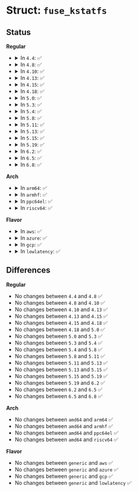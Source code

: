 # Struct: <code>fuse_kstatfs</code>

## Status
<b>Regular</b>
<ul>
<li>
<details>
<summary>In <code>4.4</code>: ✅</summary>

```c
struct fuse_kstatfs {
    uint64_t blocks;
    uint64_t bfree;
    uint64_t bavail;
    uint64_t files;
    uint64_t ffree;
    uint32_t bsize;
    uint32_t namelen;
    uint32_t frsize;
    uint32_t padding;
    uint32_t spare[6];
};
```
</details>
</li>
<li>
<details>
<summary>In <code>4.8</code>: ✅</summary>

```c
struct fuse_kstatfs {
    uint64_t blocks;
    uint64_t bfree;
    uint64_t bavail;
    uint64_t files;
    uint64_t ffree;
    uint32_t bsize;
    uint32_t namelen;
    uint32_t frsize;
    uint32_t padding;
    uint32_t spare[6];
};
```
</details>
</li>
<li>
<details>
<summary>In <code>4.10</code>: ✅</summary>

```c
struct fuse_kstatfs {
    uint64_t blocks;
    uint64_t bfree;
    uint64_t bavail;
    uint64_t files;
    uint64_t ffree;
    uint32_t bsize;
    uint32_t namelen;
    uint32_t frsize;
    uint32_t padding;
    uint32_t spare[6];
};
```
</details>
</li>
<li>
<details>
<summary>In <code>4.13</code>: ✅</summary>

```c
struct fuse_kstatfs {
    uint64_t blocks;
    uint64_t bfree;
    uint64_t bavail;
    uint64_t files;
    uint64_t ffree;
    uint32_t bsize;
    uint32_t namelen;
    uint32_t frsize;
    uint32_t padding;
    uint32_t spare[6];
};
```
</details>
</li>
<li>
<details>
<summary>In <code>4.15</code>: ✅</summary>

```c
struct fuse_kstatfs {
    uint64_t blocks;
    uint64_t bfree;
    uint64_t bavail;
    uint64_t files;
    uint64_t ffree;
    uint32_t bsize;
    uint32_t namelen;
    uint32_t frsize;
    uint32_t padding;
    uint32_t spare[6];
};
```
</details>
</li>
<li>
<details>
<summary>In <code>4.18</code>: ✅</summary>

```c
struct fuse_kstatfs {
    uint64_t blocks;
    uint64_t bfree;
    uint64_t bavail;
    uint64_t files;
    uint64_t ffree;
    uint32_t bsize;
    uint32_t namelen;
    uint32_t frsize;
    uint32_t padding;
    uint32_t spare[6];
};
```
</details>
</li>
<li>
<details>
<summary>In <code>5.0</code>: ✅</summary>

```c
struct fuse_kstatfs {
    uint64_t blocks;
    uint64_t bfree;
    uint64_t bavail;
    uint64_t files;
    uint64_t ffree;
    uint32_t bsize;
    uint32_t namelen;
    uint32_t frsize;
    uint32_t padding;
    uint32_t spare[6];
};
```
</details>
</li>
<li>
<details>
<summary>In <code>5.3</code>: ✅</summary>

```c
struct fuse_kstatfs {
    uint64_t blocks;
    uint64_t bfree;
    uint64_t bavail;
    uint64_t files;
    uint64_t ffree;
    uint32_t bsize;
    uint32_t namelen;
    uint32_t frsize;
    uint32_t padding;
    uint32_t spare[6];
};
```
</details>
</li>
<li>
<details>
<summary>In <code>5.4</code>: ✅</summary>

```c
struct fuse_kstatfs {
    uint64_t blocks;
    uint64_t bfree;
    uint64_t bavail;
    uint64_t files;
    uint64_t ffree;
    uint32_t bsize;
    uint32_t namelen;
    uint32_t frsize;
    uint32_t padding;
    uint32_t spare[6];
};
```
</details>
</li>
<li>
<details>
<summary>In <code>5.8</code>: ✅</summary>

```c
struct fuse_kstatfs {
    uint64_t blocks;
    uint64_t bfree;
    uint64_t bavail;
    uint64_t files;
    uint64_t ffree;
    uint32_t bsize;
    uint32_t namelen;
    uint32_t frsize;
    uint32_t padding;
    uint32_t spare[6];
};
```
</details>
</li>
<li>
<details>
<summary>In <code>5.11</code>: ✅</summary>

```c
struct fuse_kstatfs {
    uint64_t blocks;
    uint64_t bfree;
    uint64_t bavail;
    uint64_t files;
    uint64_t ffree;
    uint32_t bsize;
    uint32_t namelen;
    uint32_t frsize;
    uint32_t padding;
    uint32_t spare[6];
};
```
</details>
</li>
<li>
<details>
<summary>In <code>5.13</code>: ✅</summary>

```c
struct fuse_kstatfs {
    uint64_t blocks;
    uint64_t bfree;
    uint64_t bavail;
    uint64_t files;
    uint64_t ffree;
    uint32_t bsize;
    uint32_t namelen;
    uint32_t frsize;
    uint32_t padding;
    uint32_t spare[6];
};
```
</details>
</li>
<li>
<details>
<summary>In <code>5.15</code>: ✅</summary>

```c
struct fuse_kstatfs {
    uint64_t blocks;
    uint64_t bfree;
    uint64_t bavail;
    uint64_t files;
    uint64_t ffree;
    uint32_t bsize;
    uint32_t namelen;
    uint32_t frsize;
    uint32_t padding;
    uint32_t spare[6];
};
```
</details>
</li>
<li>
<details>
<summary>In <code>5.19</code>: ✅</summary>

```c
struct fuse_kstatfs {
    uint64_t blocks;
    uint64_t bfree;
    uint64_t bavail;
    uint64_t files;
    uint64_t ffree;
    uint32_t bsize;
    uint32_t namelen;
    uint32_t frsize;
    uint32_t padding;
    uint32_t spare[6];
};
```
</details>
</li>
<li>
<details>
<summary>In <code>6.2</code>: ✅</summary>

```c
struct fuse_kstatfs {
    uint64_t blocks;
    uint64_t bfree;
    uint64_t bavail;
    uint64_t files;
    uint64_t ffree;
    uint32_t bsize;
    uint32_t namelen;
    uint32_t frsize;
    uint32_t padding;
    uint32_t spare[6];
};
```
</details>
</li>
<li>
<details>
<summary>In <code>6.5</code>: ✅</summary>

```c
struct fuse_kstatfs {
    uint64_t blocks;
    uint64_t bfree;
    uint64_t bavail;
    uint64_t files;
    uint64_t ffree;
    uint32_t bsize;
    uint32_t namelen;
    uint32_t frsize;
    uint32_t padding;
    uint32_t spare[6];
};
```
</details>
</li>
<li>
<details>
<summary>In <code>6.8</code>: ✅</summary>

```c
struct fuse_kstatfs {
    uint64_t blocks;
    uint64_t bfree;
    uint64_t bavail;
    uint64_t files;
    uint64_t ffree;
    uint32_t bsize;
    uint32_t namelen;
    uint32_t frsize;
    uint32_t padding;
    uint32_t spare[6];
};
```
</details>
</li>
</ul>
<b>Arch</b>
<ul>
<li>
<details>
<summary>In <code>arm64</code>: ✅</summary>

```c
struct fuse_kstatfs {
    uint64_t blocks;
    uint64_t bfree;
    uint64_t bavail;
    uint64_t files;
    uint64_t ffree;
    uint32_t bsize;
    uint32_t namelen;
    uint32_t frsize;
    uint32_t padding;
    uint32_t spare[6];
};
```
</details>
</li>
<li>
<details>
<summary>In <code>armhf</code>: ✅</summary>

```c
struct fuse_kstatfs {
    uint64_t blocks;
    uint64_t bfree;
    uint64_t bavail;
    uint64_t files;
    uint64_t ffree;
    uint32_t bsize;
    uint32_t namelen;
    uint32_t frsize;
    uint32_t padding;
    uint32_t spare[6];
};
```
</details>
</li>
<li>
<details>
<summary>In <code>ppc64el</code>: ✅</summary>

```c
struct fuse_kstatfs {
    uint64_t blocks;
    uint64_t bfree;
    uint64_t bavail;
    uint64_t files;
    uint64_t ffree;
    uint32_t bsize;
    uint32_t namelen;
    uint32_t frsize;
    uint32_t padding;
    uint32_t spare[6];
};
```
</details>
</li>
<li>
<details>
<summary>In <code>riscv64</code>: ✅</summary>

```c
struct fuse_kstatfs {
    uint64_t blocks;
    uint64_t bfree;
    uint64_t bavail;
    uint64_t files;
    uint64_t ffree;
    uint32_t bsize;
    uint32_t namelen;
    uint32_t frsize;
    uint32_t padding;
    uint32_t spare[6];
};
```
</details>
</li>
</ul>
<b>Flavor</b>
<ul>
<li>
<details>
<summary>In <code>aws</code>: ✅</summary>

```c
struct fuse_kstatfs {
    uint64_t blocks;
    uint64_t bfree;
    uint64_t bavail;
    uint64_t files;
    uint64_t ffree;
    uint32_t bsize;
    uint32_t namelen;
    uint32_t frsize;
    uint32_t padding;
    uint32_t spare[6];
};
```
</details>
</li>
<li>
<details>
<summary>In <code>azure</code>: ✅</summary>

```c
struct fuse_kstatfs {
    uint64_t blocks;
    uint64_t bfree;
    uint64_t bavail;
    uint64_t files;
    uint64_t ffree;
    uint32_t bsize;
    uint32_t namelen;
    uint32_t frsize;
    uint32_t padding;
    uint32_t spare[6];
};
```
</details>
</li>
<li>
<details>
<summary>In <code>gcp</code>: ✅</summary>

```c
struct fuse_kstatfs {
    uint64_t blocks;
    uint64_t bfree;
    uint64_t bavail;
    uint64_t files;
    uint64_t ffree;
    uint32_t bsize;
    uint32_t namelen;
    uint32_t frsize;
    uint32_t padding;
    uint32_t spare[6];
};
```
</details>
</li>
<li>
<details>
<summary>In <code>lowlatency</code>: ✅</summary>

```c
struct fuse_kstatfs {
    uint64_t blocks;
    uint64_t bfree;
    uint64_t bavail;
    uint64_t files;
    uint64_t ffree;
    uint32_t bsize;
    uint32_t namelen;
    uint32_t frsize;
    uint32_t padding;
    uint32_t spare[6];
};
```
</details>
</li>
</ul>

## Differences
<b>Regular</b>
<ul>
<li>
No changes between <code>4.4</code> and <code>4.8</code> ✅
</li>
<li>
No changes between <code>4.8</code> and <code>4.10</code> ✅
</li>
<li>
No changes between <code>4.10</code> and <code>4.13</code> ✅
</li>
<li>
No changes between <code>4.13</code> and <code>4.15</code> ✅
</li>
<li>
No changes between <code>4.15</code> and <code>4.18</code> ✅
</li>
<li>
No changes between <code>4.18</code> and <code>5.0</code> ✅
</li>
<li>
No changes between <code>5.0</code> and <code>5.3</code> ✅
</li>
<li>
No changes between <code>5.3</code> and <code>5.4</code> ✅
</li>
<li>
No changes between <code>5.4</code> and <code>5.8</code> ✅
</li>
<li>
No changes between <code>5.8</code> and <code>5.11</code> ✅
</li>
<li>
No changes between <code>5.11</code> and <code>5.13</code> ✅
</li>
<li>
No changes between <code>5.13</code> and <code>5.15</code> ✅
</li>
<li>
No changes between <code>5.15</code> and <code>5.19</code> ✅
</li>
<li>
No changes between <code>5.19</code> and <code>6.2</code> ✅
</li>
<li>
No changes between <code>6.2</code> and <code>6.5</code> ✅
</li>
<li>
No changes between <code>6.5</code> and <code>6.8</code> ✅
</li>
</ul>
<b>Arch</b>
<ul>
<li>
No changes between <code>amd64</code> and <code>arm64</code> ✅
</li>
<li>
No changes between <code>amd64</code> and <code>armhf</code> ✅
</li>
<li>
No changes between <code>amd64</code> and <code>ppc64el</code> ✅
</li>
<li>
No changes between <code>amd64</code> and <code>riscv64</code> ✅
</li>
</ul>
<b>Flavor</b>
<ul>
<li>
No changes between <code>generic</code> and <code>aws</code> ✅
</li>
<li>
No changes between <code>generic</code> and <code>azure</code> ✅
</li>
<li>
No changes between <code>generic</code> and <code>gcp</code> ✅
</li>
<li>
No changes between <code>generic</code> and <code>lowlatency</code> ✅
</li>
</ul>
